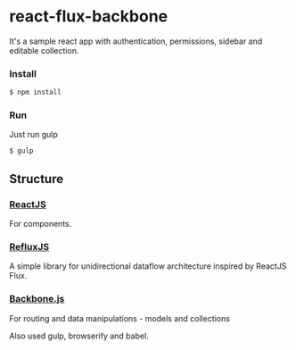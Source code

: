 # react-flux-backbone
It's a sample react app with authentication, permissions, sidebar and editable collection.

### Install

```sh
$ npm install
```
### Run

Just run gulp
```sh
$ gulp
```

## Structure

### [ReactJS](https://github.com/facebook/react)
For components.

### [RefluxJS](https://github.com/spoike/refluxjs)
A simple library for unidirectional dataflow architecture inspired by ReactJS Flux.

### [Backbone.js](https://github.com/jashkenas/backbone)
For routing and data manipulations - models and collections


Also used gulp, browserify and babel.
